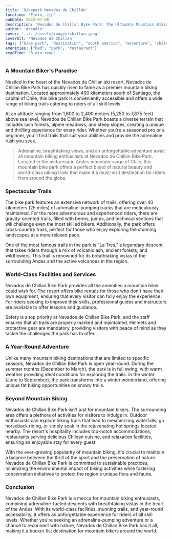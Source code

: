 ```yaml
---
title: 'Bikepark Nevados de Chillán'
location: 'Pinto, 🇨🇱'
pubDate: 2022-07-08
description: 'Nevados de Chillan Bike Park: The Ultimate Mountain Biking Paradise'
author: 'Arcadio'
cover: '../../assets/images/chillan.jpeg'
coverAlt: 'Nevados de Chillan'
tags: ["bike park", "destination", "south america", "adventure", "chile"]
amenities: ["bed", "park", "restaurant"]
readTime: '3 min read'
---
```

### A Mountain Biker's Paradise

Nestled in the heart of the Nevados de Chillan ski resort, Nevados de Chillan Bike Park has quickly risen to fame as a premier mountain biking destination. Located approximately 400 kilometers south of Santiago, the capital of Chile, this bike park is conveniently accessible and offers a wide range of biking trails catering to riders of all skill levels.

At an altitude ranging from 1,600 to 2,400 meters (5,250 to 7,875 feet) above sea level, Nevados de Chillan Bike Park boasts a diverse terrain that includes lush forests, alpine meadows, and steep slopes, creating a unique and thrilling experience for every rider. Whether you're a seasoned pro or a beginner, you'll find trails that suit your abilities and provide the adrenaline rush you seek.

> Adrenaline, breathtaking views, and an unforgettable adventure await all mountain biking enthusiasts at Nevados de Chillan Bike Park. Located in the picturesque Andes mountain range of Chile, this mountain bike park offers a perfect blend of natural beauty and world-class biking trails that make it a must-visit destination for riders from around the globe.

### Spectacular Trails

The bike park features an extensive network of trails, offering over 40 kilometers (25 miles) of adrenaline-pumping tracks that are meticulously maintained. For the more adventurous and experienced riders, there are gravity-oriented trails, filled with berms, jumps, and technical sections that will challenge even the most skilled bikers. Additionally, the park offers cross-country trails, perfect for those who enjoy exploring the stunning landscapes at a more relaxed pace.

One of the most famous trails in the park is "La Tres," a legendary descent that takes riders through a mix of volcanic ash, ancient forests, and wildflowers. This trail is renowned for its breathtaking vistas of the surrounding Andes and the active volcanoes in the region.

### World-Class Facilities and Services

Nevados de Chillan Bike Park provides all the amenities a mountain biker could wish for. The resort offers bike rentals for those who don't have their own equipment, ensuring that every visitor can fully enjoy the experience. For riders seeking to improve their skills, professional guides and instructors are available to offer lessons and guidance.

Safety is a top priority at Nevados de Chillan Bike Park, and the staff ensures that all trails are properly marked and maintained. Helmets and protective gear are mandatory, providing visitors with peace of mind as they tackle the challenges the park has to offer.

### A Year-Round Adventure

Unlike many mountain biking destinations that are limited to specific seasons, Nevados de Chillan Bike Park is open year-round. During the summer months (December to March), the park is in full swing, with warm weather providing ideal conditions for exploring the trails. In the winter (June to September), the park transforms into a winter wonderland, offering unique fat biking opportunities on snowy trails.

### Beyond Mountain Biking

Nevados de Chillan Bike Park isn't just for mountain bikers. The surrounding area offers a plethora of activities for visitors to indulge in. Outdoor enthusiasts can explore hiking trails that lead to mesmerizing waterfalls, go horseback riding, or simply soak in the rejuvenating hot springs located nearby. The resort's hospitality includes top-notch accommodations, restaurants serving delicious Chilean cuisine, and relaxation facilities, ensuring an enjoyable stay for every guest.

With the ever-growing popularity of mountain biking, it's crucial to maintain a balance between the thrill of the sport and the preservation of nature. Nevados de Chillan Bike Park is committed to sustainable practices, minimizing the environmental impact of biking activities while fostering conservation initiatives to protect the region's unique flora and fauna.

### Conclusion

Nevados de Chillan Bike Park is a mecca for mountain biking enthusiasts, combining adrenaline-fueled descents with breathtaking vistas in the heart of the Andes. With its world-class facilities, stunning trails, and year-round accessibility, it offers an unforgettable experience for riders of all skill levels. Whether you're seeking an adrenaline-pumping adventure or a chance to reconnect with nature, Nevados de Chillan Bike Park has it all, making it a bucket-list destination for mountain bikers around the world.